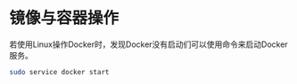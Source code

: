 # 镜像与容器操作

若使用Linux操作Docker时，发现Docker没有启动们可以使用命令来启动Docker服务。

```bash
sudo service docker start
```

